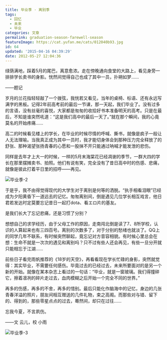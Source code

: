 ```yaml
---
title: 毕业季 · 离别季
tags:
  - 回忆
  - 未来
  - 毕业
categories: 文章
permalink: graduation-season-farewell-season
featureImage: https://cat.yufan.me/cats/012040b93.jpg
id: 64
updated: '2015-04-16 04:39:29'
date: 2012-05-27 12:04:36
---
```


绿荫满地，踩着5月的尾巴，离意愈浓。走在傍晚通向食堂的大路上，看见身旁一排排学长卖书的身影。恍然间觉得自己也成了其中一员，扑朔如梦……

——题记

岁月的兰花指轻轻敲了一个拨弦，我恍若又看见，当年的桌椅、标语、还有永远写满字的黑板。记得2年前高考前的最后一节课，那一天起，我们毕业了。没有过多的言语，没有丝毫的喜悦，大家都是匆匆的收拾好书本准备明天的高考。只是在最后，不知是谁突然吼道：“这是我们高中的最后一天了。”就在那个瞬间，我的心竟莫名的开始疼痛……

<!--more-->

高二的时候看见楼上的学长，在毕业的时候尽情的呼喊、撕书，就像是疯子一般让人无法理喻。当我真正成为其中一员时，我才能切身体会到那种压力完全释放了的舒张、那种渴望张扬青春的心愿和一股抹不开只能通过呐喊才能发泄的悲伤。

同样是去年才上大一的时候，一样的5月末海棠花已经凋谢的季节，一群大四的学长在那里摆摊卖书、拍照。他们有说有笑，完全没有了昔日高中时的伤感、悲痛，就像是彼此打着平日里的招呼——再见。

![毕业季-2](https://cat.yufan.me/cats/012040G1b.jpg)

于是乎，我不由得觉得现代的大学生对于离别是何等的洒脱。“执手相看泪眼”已经成为夕阳黄昏下一道远去的记忆。匆匆离别间，倒是遇见几位学长相互戏言，他日君若发达时定莫要忘记昔日一起打dota、看エロ片的基友。

是我们长大了忘记悲痛，还是习惯了分别？

想想自己的求学经历，由于父母工作的原因，走南闯北倒是读了7、8所学校，认识的人算起来也有三四百号。离别的次数多了，对于分别的愁绪也就淡了。QQ上的同学几年不联系，有时候突然聊起，竟忘记对方音容相貌。有时候心里总会在想：生命不就是一次次的遇见和离别吗？只不过有些人还会再见，有些一旦分开就只能相忘于江湖……

前些日子看完雨帆推荐的《18岁的天空》，再看看现在学长忙碌的身影，突然就觉得：其实毕业，不需要任何感伤。毕竟过去的已经过去，未来所要面对的是另一个新的开始。就像在某本杂志上看过的一句话：“毕业，就是一窗玻璃。我们得撞碎它，擦着凛冽的碎片走过去，血肉模糊之后开始一个完全不同的世界。”

再多的伤感，再多的不舍，再多的惜别。最后只能化作脑海中的记忆，身边的几张青春洋溢的照片，朋友间相互赠送的几件礼物，束之高阁。而那些对与错、留下的、得到的，那些零星点点的过去，蓦然间，却只在过往…… 

忘我今夏，不言夙伤。

——文 云儿，校 小雨

![毕业季-3](https://cat.yufan.me/cats/012040Hfz.jpg)
